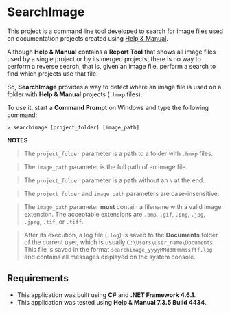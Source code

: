 # SearchImage
This project is a command line tool developed to search for image files used on documentation projects created using [Help & Manual](https://www.helpandmanual.com).

Although **Help & Manual** contains a **Report Tool** that shows all image files used by a single project or by its merged projects, there is no way to perform a reverse search, that is, given an image file, perform a search to find which projects use that file.

So, **SearchImage** provides a way to detect where an image file is used on a folder with **Help & Manual** projects (`.hmxp` files).

To use it, start a **Command Prompt** on Windows and type the following command:

  `> searchimage [project_folder] [image_path]`

**NOTES**

> The `project_folder` parameter is a path to a folder with `.hmxp` files.

> The `image_path` parameter is the full path of an image file.

> The `project_folder` parameter is a path without an `\` at the end.

> The `project_folder` and `image_path` parameters are case-insensitive.

> The `image_path` parameter **must** contain a filename with a valid image extension. The acceptable extensions are `.bmp`, `.gif`, `.png`, `.jpg`, `.jpeg`, `.tif`, or `.tiff`.

> After its execution, a log file (`.log`) is saved to the **Documents** folder of the current user, which is usually `C:\Users\user_name\Documents`. This file is saved in the format `searchimage_yyyyMMddHHmmssfff.log` and contains all messages displayed on the system console.

## Requirements

+ This application was built using **C#** and **.NET Framework 4.6.1**.
+ This application was tested using **Help & Manual 7.3.5 Build 4434**.
